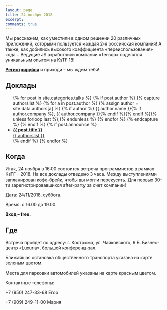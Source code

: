```yaml
---
layout: page
title: 24 ноября 2018
excerpt:
comments: true
---
```


Мы расскажем, как уместили в одном решении 20 различных приложений, которыми пользуется каждая 2-я российская компания! А также, как добились высокого коэффициента «переиспользования» кода… Ведущие JS азработчики компании «Тензор» поделятся уникальным опытом на KsTF 18!

[**Регистрируйся**][register] и приходи – мы ждем тебя!
	

Доклады
-------

<ul class="post-list">
{% for post in site.categories.talks %}
  {% if post.author %}
    {% capture authorslist %}
      {% for a in post.author %}
        {% assign author = site.data.authors[a] %}
        {% if author %} {{ author.name }}{% if author.company %}, {{ author.company }}{% endif %}{% endif %}{% unless forloop.last %};{% endunless %}
      {% endfor %}
    {% endcapture %}
  {% endif %}
  {% if post.announce %}
  <li><a href="{{ site.url }}{{ post.url }}"><b>{{ post.title }}</b><br/>{{ authorslist }}</a></li>
  {% endif %}
{% endfor %}
</ul>

Когда
-----

Итак, 24 ноября в 16:00 состоится встреча программистов в рамках KsTF – 2018. На все доклады  отведено  3  часа. Между  выступлениями  запланирован  кофе-брейк, чтобы  вы  могли перекусить. Для первых 30-ти зарегистрировавшихся after-party за счет компании!

Дата: 24/11/2018, суббота.

Время: с 16.00 до 19.00.

__Вход – free.__


Где
---

Встреча пройдет по адресу: г. Кострома, ул. Чайковского, 9 Б. Бизнес-центр «Luxuria», большой конференц-зал.

Ближайшая остановка общественного транспорта указана на карте зеленым цветом.

Места для парковки автомобилей указаны на карте красным цветом.

Контактные телефоны:

+7 (950) 247-33-68 Егор

+7 (909) 249-11-00 Мария


<script type="text/javascript" charset="utf-8" async src="https://api-maps.yandex.ru/services/constructor/1.0/js/?um=constructor%3A813d2bb074f64db25b4f9622e799ee9a9b139d077b2e54d06aa249a8825fdeef&amp;width=606&amp;height=556&amp;lang=ru_RU&amp;scroll=true"></script>


<!--
<ul class="post-list">
{% for post in site.posts limit:10 %}
  <li><article><a href="{{ site.url }}{{ post.url }}">{{ post.title }} <span class="entry-date"><time datetime="{{ post.date | date_to_xmlschema }}">{{ post.date | date: "%B %d, %Y" }}</time></span></a></article></li>
{% endfor %}
</ul>
-->

[register]: /register/
[place]: http://www.conferencelux.ru/index.aspx
[tensor]: http://tensor.ru/
[speakers]: /speakers/
